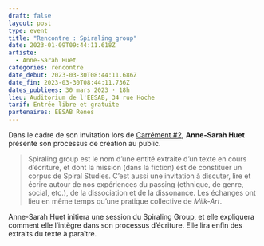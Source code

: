 ```yaml
---
draft: false
layout: post
type: event
title: "Rencontre : Spiraling group"
date: 2023-01-09T09:44:11.618Z
artiste:
  - Anne-Sarah Huet
categories: rencontre
date_debut: 2023-03-30T08:44:11.686Z
date_fin: 2023-03-30T08:44:11.736Z
dates_publiees: 30 mars 2023 · 18h
lieu: Auditorium de l'EESAB, 34 rue Hoche
tarif: Entrée libre et gratuite
partenaires: EESAB Renes
---
```

Dans le cadre de son invitation lors de [Carrément #2](https://maiporennes.fr/residence/2022/11/15/carr-ment-2.html), **Anne-Sarah Huet** présente son processus de création au public.

> Spiraling group est le nom d’une entité extraite d’un texte en cours d’écriture, et dont la mission (dans la fiction) est de constituer un corpus de Spiral Studies. C’est aussi une invitation à discuter, lire et écrire autour de nos expériences du passing (ethnique, de genre, social, etc.), de la dissociation et de la dissonance. Les échanges ont lieu en même temps qu’une pratique collective de *Milk-Art*.

Anne-Sarah Huet initiera une session du Spiraling Group, et elle expliquera comment elle l’intègre dans son processus d’écriture. Elle lira enfin des extraits du texte à paraître.
